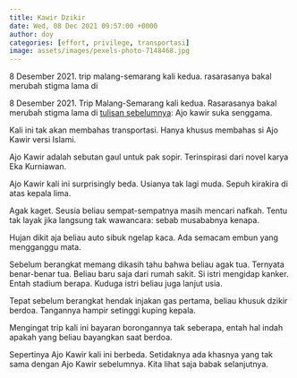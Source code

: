 ```yaml
---
title: Kawir Dzikir
date: Wed, 08 Dec 2021 09:57:00 +0000
author: doy
categories: [effort, privilege, transportasi]
image: assets/images/pexels-photo-7148468.jpg
---
```


8 Desember 2021. trip malang-semarang kali kedua. rasarasanya bakal merubah stigma lama di 

8 Desember 2021. Trip Malang-Semarang kali kedua. Rasarasanya bakal merubah stigma lama di [tulisan sebelumnya](https://cloned-doy.github.io/mantra-transportasi/): Ajo kawir suka senggama.

Kali ini tak akan membahas transportasi. Hanya khusus membahas si Ajo Kawir versi Islami.

Ajo Kawir adalah sebutan gaul untuk pak sopir. Terinspirasi dari novel karya Eka Kurniawan.

Ajo Kawir kali ini surprisingly beda. Usianya tak lagi muda. Sepuh kirakira di atas kepala lima.

Agak kaget. Seusia beliau sempat-sempatnya masih mencari nafkah. Tentu tak layak jika langsung tak wawancara: sebab musababnya kenapa.

Hujan dikit aja beliau auto sibuk ngelap kaca. Ada semacam embun yang mengganggu mata.

Sebelum berangkat memang dikasih tahu bahwa beliau agak tua. Ternyata benar-benar tua. Beliau baru saja dari rumah sakit. Si istri mengidap kanker. Entah stadium berapa. Kuduga istri beliau juga lanjut usia.

Tepat sebelum berangkat hendak injakan gas pertama, beliau khusuk dzikir berdoa. Tangannya hampir setinggi kuping kepala.

Mengingat trip kali ini bayaran borongannya tak seberapa, entah hal indah apakah yang beliau bayangkan saat berdoa.

Sepertinya Ajo Kawir kali ini berbeda. Setidaknya ada khasnya yang tak sama dengan Ajo Kawir sebelumnya. Kita lihat saja babak selanjutnya.